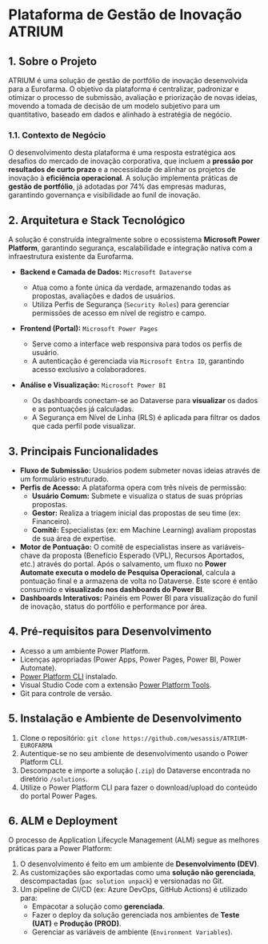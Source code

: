 # Plataforma de Gestão de Inovação ATRIUM

## 1. Sobre o Projeto

ATRIUM é uma solução de gestão de portfólio de inovação desenvolvida para a Eurofarma. O objetivo da plataforma é centralizar, padronizar e otimizar o processo de submissão, avaliação e priorização de novas ideias, movendo a tomada de decisão de um modelo subjetivo para um quantitativo, baseado em dados e alinhado à estratégia de negócio.

### 1.1. Contexto de Negócio

O desenvolvimento desta plataforma é uma resposta estratégica aos desafios do mercado de inovação corporativa, que incluem a **pressão por resultados de curto prazo** e a necessidade de alinhar os projetos de inovação à **eficiência operacional**. A solução implementa práticas de **gestão de portfólio**, já adotadas por 74% das empresas maduras, garantindo governança e visibilidade ao funil de inovação.

## 2. Arquitetura e Stack Tecnológico

A solução é construída integralmente sobre o ecossistema **Microsoft Power Platform**, garantindo segurança, escalabilidade e integração nativa com a infraestrutura existente da Eurofarma.

* **Backend e Camada de Dados:** `Microsoft Dataverse`
    * Atua como a fonte única da verdade, armazenando todas as propostas, avaliações e dados de usuários.
    * Utiliza Perfis de Segurança (`Security Roles`) para gerenciar permissões de acesso em nível de registro e campo.

* **Frontend (Portal):** `Microsoft Power Pages`
    * Serve como a interface web responsiva para todos os perfis de usuário.
    * A autenticação é gerenciada via `Microsoft Entra ID`, garantindo acesso exclusivo a colaboradores.

* **Análise e Visualização:** `Microsoft Power BI`
    * Os dashboards conectam-se ao Dataverse para **visualizar** os dados e as pontuações já calculadas.
    * A Segurança em Nível de Linha (RLS) é aplicada para filtrar os dados que cada perfil pode visualizar.

## 3. Principais Funcionalidades

* **Fluxo de Submissão:** Usuários podem submeter novas ideias através de um formulário estruturado.
* **Perfis de Acesso:** A plataforma opera com três níveis de permissão:
    * **Usuário Comum:** Submete e visualiza o status de suas próprias propostas.
    * **Gestor:** Realiza a triagem inicial das propostas de seu time (ex: Financeiro).
    * **Comitê:** Especialistas (ex: em Machine Learning) avaliam propostas de sua área de expertise.
* **Motor de Pontuação:** O comitê de especialistas insere as variáveis-chave da proposta (Benefício Esperado (VPL), Recursos Aportados, etc.) através do portal. Após o salvamento, um fluxo no **Power Automate executa o modelo de Pesquisa Operacional**, calcula a pontuação final e a armazena de volta no Dataverse. Este score é então consumido e **visualizado nos dashboards do Power BI**.
* **Dashboards Interativos:** Painéis em Power BI para visualização do funil de inovação, status do portfólio e performance por área.

## 4. Pré-requisitos para Desenvolvimento

* Acesso a um ambiente Power Platform.
* Licenças apropriadas (Power Apps, Power Pages, Power BI, Power Automate).
* [Power Platform CLI](https://docs.microsoft.com/en-us/power-platform/developer/cli/overview) instalado.
* Visual Studio Code com a extensão [Power Platform Tools](https://marketplace.visualstudio.com/items?itemName=microsoft-IsvExpTools.powerplatform-vscode).
* Git para controle de versão.

## 5. Instalação e Ambiente de Desenvolvimento

1.  Clone o repositório: `git clone https://github.com/wesassis/ATRIUM-EUROFARMA`
2.  Autentique-se no seu ambiente de desenvolvimento usando o Power Platform CLI.
3.  Descompacte e importe a solução (`.zip`) do Dataverse encontrada no diretório `/solutions`.
4.  Utilize o Power Platform CLI para fazer o download/upload do conteúdo do portal Power Pages.

## 6. ALM e Deployment

O processo de Application Lifecycle Management (ALM) segue as melhores práticas para a Power Platform:
1.  O desenvolvimento é feito em um ambiente de **Desenvolvimento (DEV)**.
2.  As customizações são exportadas como uma **solução não gerenciada**, descompactadas (`pac solution unpack`) e versionadas no Git.
3.  Um pipeline de CI/CD (ex: Azure DevOps, GitHub Actions) é utilizado para:
    * Empacotar a solução como **gerenciada**.
    * Fazer o deploy da solução gerenciada nos ambientes de **Teste (UAT)** e **Produção (PROD)**.
    * Gerenciar as variáveis de ambiente (`Environment Variables`).
